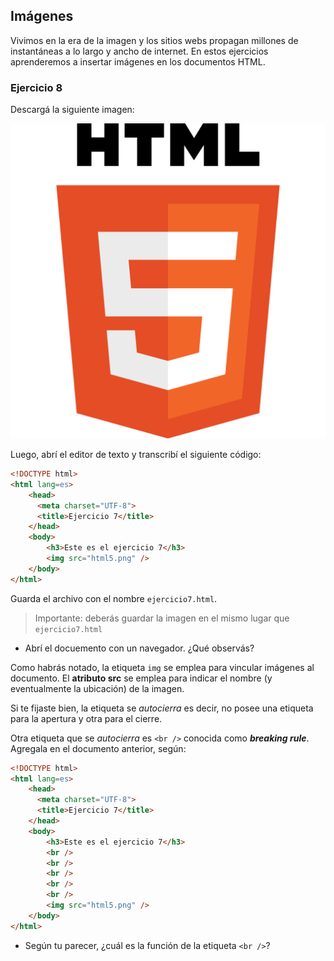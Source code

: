 ## Imágenes
Vivimos en la era de la imagen y los sitios webs propagan millones de instantáneas a lo largo y ancho de internet. En estos ejercicios aprenderemos a insertar imágenes en los documentos HTML. 


### Ejercicio 8
Descargá la siguiente imagen: 

![](imgHTMLFundamentos/html5.png)

Luego, abrí el editor de texto y transcribí el siguiente código: 

```html
<!DOCTYPE html>
<html lang=es>
    <head>
      <meta charset="UTF-8">
      <title>Ejercicio 7</title>
    </head>
    <body>
    	<h3>Este es el ejercicio 7</h3>
		<img src="html5.png" /> 
    </body>
</html>
```

Guarda el archivo con el nombre `ejercicio7.html`. 

> Importante: deberás guardar la imagen en el mismo lugar que `ejercicio7.html`

* Abrí el docuemento con un navegador. ¿Qué observás?

Como habrás notado, la etiqueta `img` se emplea para vincular imágenes al documento. El **atributo src** se emplea para indicar el nombre (y eventualmente la ubicación) de la imagen. 

Si te fijaste bien, la etiqueta se _autocierra_ es decir, no posee una etiqueta para la apertura y otra para el cierre. 

Otra etiqueta que se _autocierra_ es `<br />` conocida como **_breaking rule_**.  Agregala en el documento anterior, según: 

```html
<!DOCTYPE html>
<html lang=es>
    <head>
      <meta charset="UTF-8">
      <title>Ejercicio 7</title>
    </head>
    <body>
    	<h3>Este es el ejercicio 7</h3>
    	<br />
    	<br />
    	<br />
    	<br />
    	<br />
		<img src="html5.png" /> 
    </body>
</html>
```

* Según tu parecer, ¿cuál es la función de la etiqueta `<br />`?